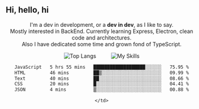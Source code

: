 ## Hi, hello, hi
<p align = "center">
I'm a dev in development, or a <strong>dev in dev</strong>, as I like to say.<br>
Mostly interested in BackEnd. Currently learning Express, Electron, clean code and architectures.<br>
Also I have dedicated some time and grown fond of TypeScript.
</p>
<p align="center">
  <img src="https://github-readme-stats.vercel.app/api/top-langs/?username=lfjade&layout=compact" alt="Top Langs" />
  &nbsp;&nbsp;&nbsp;&nbsp;&nbsp;&nbsp;&nbsp;&nbsp;
  <img src="https://skillicons.dev/icons?i=ts,js,nodejs,express,electron,html,css,mysql,github,linux,fortran,vscode,java&perline=5" alt="My Skills" />
</p>

<div align = "center">
  <tr>
    <td>
<!--START_SECTION:waka-->

```txt
JavaScript   5 hrs 55 mins   ███████████████████░░░░░░   75.95 %
HTML         46 mins         ██▒░░░░░░░░░░░░░░░░░░░░░░   09.99 %
Text         40 mins         ██░░░░░░░░░░░░░░░░░░░░░░░   08.66 %
CSS          20 mins         █░░░░░░░░░░░░░░░░░░░░░░░░   04.41 %
JSON         4 mins          ▒░░░░░░░░░░░░░░░░░░░░░░░░   00.88 %
```

<!--END_SECTION:waka-->
      
    </td>
  </tr>
</div>
